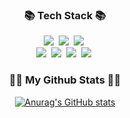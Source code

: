 <h3 align="center">📚 Tech Stack 📚</h3>
<p align="center">
  <img src="https://img.shields.io/badge/HTML-007396?style=flat-square&logo=Html&logoColor=white"/></a>&nbsp
  <img src="https://img.shields.io/badge/CSS-3766AB?style=flat-square&logo=CSS&logoColor=white"/></a>&nbsp 
  <img src="https://img.shields.io/badge/SCSS-ffb13b?style=flat-square&logo=scss&logoColor=white"/></a>&nbsp 
  <br>
  <img src="https://img.shields.io/badge/Javascript-6DB33F?style=flat-square&logo=javascript&logoColor=white"/></a>&nbsp
  <img src="https://img.shields.io/badge/Typescript-6DB33F?style=flat-square&logo=typescriptt&logoColor=white"/></a>&nbsp 
  <img src="https://img.shields.io/badge/React-339933?style=flat-square&logo=react&logoColor=white"/></a>&nbsp
  <img src="https://img.shields.io/badge/Vue-000000?style=flat-square&logo=vue&logoColor=white"/></a>&nbsp
  <br>

</p>



<h3 align="center">👩‍💻 My Github Stats 👩‍💻</h3>
<div align="center">

[![Anurag's GitHub stats](https://github-readme-stats.vercel.app/api?username=DDoon&hide_title=true&show_icons=true&include_all_commits=true&disable_animations=true&theme=vue)](https://github.com/anuraghazra/github-readme-stats)
</div>
